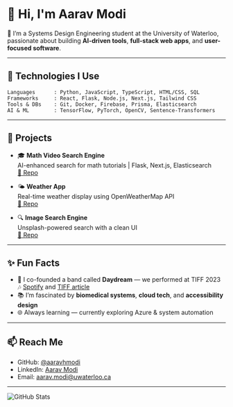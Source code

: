 # 👋 Hi, I'm Aarav Modi

🚀 I’m a Systems Design Engineering student at the University of Waterloo, passionate about building **AI-driven tools**, **full-stack web apps**, and **user-focused software**.

---

## 🔧 Technologies I Use

```plaintext
Languages      : Python, JavaScript, TypeScript, HTML/CSS, SQL
Frameworks     : React, Flask, Node.js, Next.js, Tailwind CSS
Tools & DBs    : Git, Docker, Firebase, Prisma, Elasticsearch
AI & ML        : TensorFlow, PyTorch, OpenCV, Sentence-Transformers
```

---

## 🧠 Projects

- 🎓 **Math Video Search Engine**  
  AI-enhanced search for math tutorials | Flask, Next.js, Elasticsearch  
  [🔗 Repo](https://github.com/aaravhmodi/math-video-search-engine)

- 🌤️ **Weather App**  
  Real-time weather display using OpenWeatherMap API  
  [🔗 Repo](https://github.com/aaravhmodi/weather-app)

- 🔍 **Image Search Engine**  
  Unsplash-powered search with a clean UI  
  [🔗 Repo](https://github.com/aaravhmodi/image-search)

---

## ✨ Fun Facts

- 🎸 I co-founded a band called **Daydream** — we performed at TIFF 2023 🎶  [Spotify](https://open.spotify.com/artist/4ZlorZ6hE7ImbKwkpkvsaY?si=OQM1ZKLFQmm4AEMCAM-l_w) and [TIFF article](https://tiff.net/events/daydream)
- 📚 I’m fascinated by **biomedical systems**, **cloud tech**, and **accessibility design**
- 🌐 Always learning — currently exploring Azure & system automation

---

## 📫 Reach Me

- GitHub: [@aaravhmodi](https://github.com/aaravhmodi)
- LinkedIn: [Aarav Modi](https://www.linkedin.com/in/aaravhmodi)
- Email: aarav.modi@uwaterloo.ca

---

![GitHub Stats](https://github-readme-stats.vercel.app/api?username=aaravhmodi&show_icons=true&theme=tokyonight)
